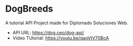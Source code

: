 # DogBreeds
A tutorial API Project made for Diplomado Soluciones Web.

- API URL: https://dog.ceo/dog-api/
- Video TUtorial: https://youtu.be/qaoVtV70BcA
